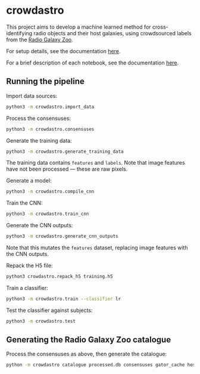 # crowdastro

This project aims to develop a machine learned method for cross-identifying radio objects and their host galaxies, using crowdsourced labels from the [Radio Galaxy Zoo](http://radio.galaxyzoo.org).

For setup details, see the documentation [here](docs/setup.md).

For a brief description of each notebook, see the documentation [here](docs/notebooks.md).

## Running the pipeline

Import data sources:

```bash
python3 -m crowdastro.import_data
```

Process the consensuses:

```bash
python3 -m crowdastro.consensuses
```

Generate the training data:

```bash
python3 -m crowdastro.generate_training_data
```

The training data contains `features` and `labels`. Note that image features have not been processed &mdash; these are raw pixels.

Generate a model:

```bash
python3 -m crowdastro.compile_cnn
```

Train the CNN:

```bash
python3 -m crowdastro.train_cnn
```

Generate the CNN outputs:

```bash
python3 -m crowdastro.generate_cnn_outputs
```

Note that this mutates the `features` dataset, replacing image features with the CNN outputs.

Repack the H5 file:

```bash
python3 crowdastro.repack_h5 training.h5
```

Train a classifier:

```bash
python3 -m crowdastro.train --classifier lr
```

Test the classifier against subjects:

```bash
python3 -m crowdastro.test
```

## Generating the Radio Galaxy Zoo catalogue

Process the consensuses as above, then generate the catalogue:

```bash
python -m crowdastro catalogue processed.db consensuses gator_cache hosts radio_components --atlas
```
